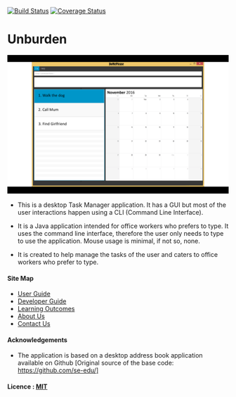[![Build Status](https://travis-ci.org/se-edu/addressbook-level4.svg?branch=master)](https://travis-ci.org/se-edu/addressbook-level4)
[![Coverage Status](https://coveralls.io/repos/github/se-edu/addressbook-level4/badge.svg?branch=master)](https://coveralls.io/github/se-edu/addressbook-level4?branch=master)

# Unburden

<img src="docs/images/Ui.png" width="600"><br>

* This is a desktop Task Manager application. It has a GUI but most of the user interactions happen using 
  a CLI (Command Line Interface).
  
* It is a Java application intended for office workers who prefers to type. 
  It uses the command line interface, therefore the user only needs to type to use the application.
  Mouse usage is minimal, if not so, none. 
  
* It is created to help manage the tasks of the user and caters to office workers who prefer to type.
  
#### Site Map
* [User Guide](docs/UserGuide.md) 
* [Developer Guide](docs/DeveloperGuide.md) 
* [Learning Outcomes](docs/LearningOutcomes.md) 
* [About Us](docs/AboutUs.md)
* [Contact Us](docs/ContactUs.md)


#### Acknowledgements

* The application is based on a desktop address book application available on Github
  [Original source of the base code: https://github.com/se-edu/]


#### Licence : [MIT](LICENSE)
